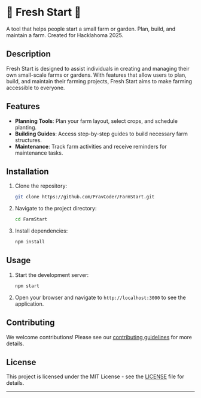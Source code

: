 
# 🌱 Fresh Start 🌱

A tool that helps people start a small farm or garden. Plan, build, and maintain a farm. Created for Hacklahoma 2025.

## Description
Fresh Start is designed to assist individuals in creating and managing their own small-scale farms or gardens. With features that allow users to plan, build, and maintain their farming projects, Fresh Start aims to make farming accessible to everyone.

## Features
- **Planning Tools**: Plan your farm layout, select crops, and schedule planting.
- **Building Guides**: Access step-by-step guides to build necessary farm structures.
- **Maintenance**: Track farm activities and receive reminders for maintenance tasks.

## Installation
1. Clone the repository:
    ```sh
    git clone https://github.com/PravCoder/FarmStart.git
    ```
2. Navigate to the project directory:
    ```sh
    cd FarmStart
    ```
3. Install dependencies:
    ```sh
    npm install
    ```

## Usage
1. Start the development server:
    ```sh
    npm start
    ```
2. Open your browser and navigate to `http://localhost:3000` to see the application.

## Contributing
We welcome contributions! Please see our [contributing guidelines](CONTRIBUTING.md) for more details.

## License
This project is licensed under the MIT License - see the [LICENSE](LICENSE) file for details.

---
